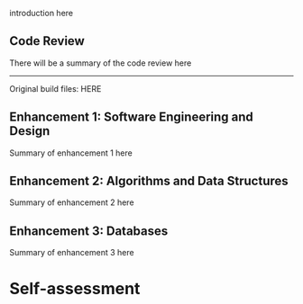 introduction here

## Code Review

There will be a summary of the code review here

---

Original build files: HERE

## Enhancement 1: Software Engineering and Design

Summary of enhancement 1 here

## Enhancement 2: Algorithms and Data Structures

Summary of enhancement 2 here

## Enhancement 3: Databases

Summary of enhancement 3 here

# Self-assessment
